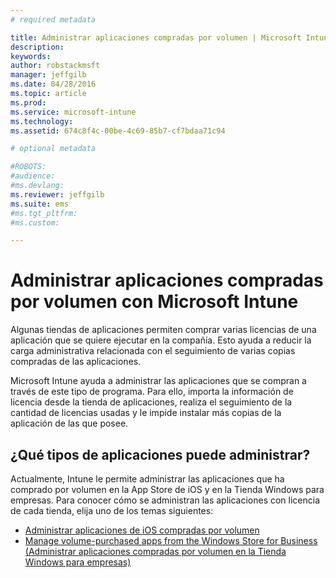 ```yaml
---
# required metadata

title: Administrar aplicaciones compradas por volumen | Microsoft Intune
description:
keywords:
author: robstackmsft
manager: jeffgilb
ms.date: 04/28/2016
ms.topic: article
ms.prod:
ms.service: microsoft-intune
ms.technology:
ms.assetid: 674c8f4c-00be-4c69-85b7-cf7bdaa71c94

# optional metadata

#ROBOTS:
#audience:
#ms.devlang:
ms.reviewer: jeffgilb
ms.suite: ems
#ms.tgt_pltfrm:
#ms.custom:

---
```


# Administrar aplicaciones compradas por volumen con Microsoft Intune

Algunas tiendas de aplicaciones permiten comprar varias licencias de una aplicación que se quiere ejecutar en la compañía. Esto ayuda a reducir la carga administrativa relacionada con el seguimiento de varias copias compradas de las aplicaciones.

Microsoft Intune ayuda a administrar las aplicaciones que se compran a través de este tipo de programa. Para ello, importa la información de licencia desde la tienda de aplicaciones, realiza el seguimiento de la cantidad de licencias usadas y le impide instalar más copias de la aplicación de las que posee.

## ¿Qué tipos de aplicaciones puede administrar?

Actualmente, Intune le permite administrar las aplicaciones que ha comprado por volumen en la App Store de iOS y en la Tienda Windows para empresas.
Para conocer cómo se administran las aplicaciones con licencia de cada tienda, elija uno de los temas siguientes:

- [Administrar aplicaciones de iOS compradas por volumen](manage-ios-apps-you-purchased-through-a-volume-purchase-program-with-microsoft-intune.md)
- [Manage volume-purchased apps from the Windows Store for Business (Administrar aplicaciones compradas por volumen en la Tienda Windows para empresas)](manage-apps-you-purchased-from-the-windows-store-for-business-with-microsoft-intune.md)





<!--HONumber=May16_HO1-->


